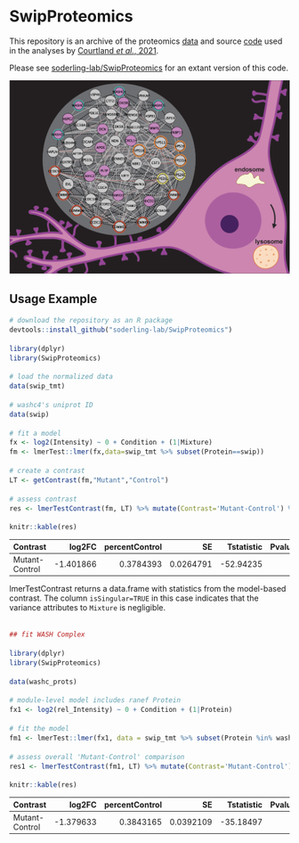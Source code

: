 # SwipProteomics

This repository is an archive of the proteomics [data](./data/README.md) and
source [code](./analysis/README.md) used in the analyses by 
[Courtland _et al._, 2021](./docs/SWIP-eLife-paper.pdf).

Please see
[soderling-lab/SwipProteomics](https://github.com/soderling-lab/SwipProteomics)
for an extant version of this code.

![wash-module](./elife-image.png)

## Usage Example

```R 
# download the repository as an R package
devtools::install_github("soderling-lab/SwipProteomics")

library(dplyr)
library(SwipProteomics)

# load the normalized data
data(swip_tmt)

# washc4's uniprot ID
data(swip)

# fit a model
fx <- log2(Intensity) ~ 0 + Condition + (1|Mixture)
fm <- lmerTest::lmer(fx,data=swip_tmt %>% subset(Protein==swip))

# create a contrast
LT <- getContrast(fm,"Mutant","Control")

# assess contrast 
res <- lmerTestContrast(fm, LT) %>% mutate(Contrast='Mutant-Control') %>% unique()

knitr::kable(res)

```

|Contrast       |    log2FC| percentControl|        SE| Tstatistic| Pvalue| DF|       S2|isSingular |
|:--------------|---------:|--------------:|---------:|----------:|------:|--:|--------:|:----------|
|Mutant-Control | -1.401866|      0.3784393| 0.0264791|  -52.94235|      0| 28| 0.007362|TRUE       |

lmerTestContrast returns a data.frame with statistics from the model-based
contrast. The column `isSingular=TRUE` in this case indicates that the variance
attributes to `Mixture` is negligible. 


```R

## fit WASH Complex

library(dplyr)
library(SwipProteomics)

data(washc_prots)

# module-level model includes ranef Protein
fx1 <- log2(rel_Intensity) ~ 0 + Condition + (1|Protein)

# fit the model
fm1 <- lmerTest::lmer(fx1, data = swip_tmt %>% subset(Protein %in% washc_prots))

# assess overall 'Mutant-Control' comparison
res1 <- lmerTestContrast(fm1, LT) %>% mutate(Contrast='Mutant-Control') %>% unique()

knitr::kable(res)

```

|Contrast       |    log2FC| percentControl|        SE| Tstatistic| Pvalue|  DF|        S2|isSingular |
|:--------------|---------:|--------------:|---------:|----------:|------:|---:|---------:|:----------|
|Mutant-Control | -1.379633|      0.3843165| 0.0392109|  -35.18497|      0| 151| 0.0645747|FALSE      |
